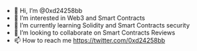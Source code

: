 - 👋 Hi, I’m @0xd24258bb
- 👀 I’m interested in Web3 and Smart Contracts
- 🌱 I’m currently learning Solidity and Smart Contracts security
- 💞️ I’m looking to collaborate on Smart Contracts Reviews
- 📫 How to reach me https://twitter.com/0xd24258bb

<!---
0xd24258bb/0xd24258bb is a ✨ special ✨ repository because its `README.md` (this file) appears on your GitHub profile.
You can click the Preview link to take a look at your changes.
--->
